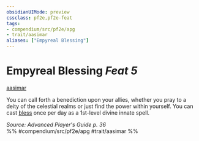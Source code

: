 ```yaml
---
obsidianUIMode: preview
cssclass: pf2e,pf2e-feat
tags:
- compendium/src/pf2e/apg
- trait/aasimar
aliases: ["Empyreal Blessing"]
---
```

# Empyreal Blessing  *Feat 5*  
[aasimar](../../Rules/traits/aasimar-apg.md)  


You can call forth a benediction upon your allies, whether you pray to a deity of the celestial realms or just find the power within yourself. You can cast [bless](../spells/bless.md) once per day as a 1st-level divine innate spell.

*Source: Advanced Player's Guide p. 36*  
%% #compendium/src/pf2e/apg #trait/aasimar %%